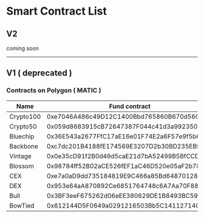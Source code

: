 # Smart Contract List

## V2

coming soon



***



## V1  ( deprecated )

### Contracts on Polygon ( MATIC )&#x20;

<table><thead><tr><th width="189">Name</th><th width="552">Fund contract</th></tr></thead><tbody><tr><td>Crypto100</td><td>0xe7046A486c49D12C1400Bbd765860B670d5605b9</td></tr><tr><td>Crypto50</td><td>0x059d8683915cB72647387F044c41d3a992350Da3</td></tr><tr><td>Bluechip</td><td>0x36E543a2677FfC17aE16e01F74E2a6F57e9f5b6c</td></tr><tr><td>Backbone</td><td>0xc7dc201B4188fE174569E3207D2b30BD235EBf98</td></tr><tr><td>Vintage</td><td>0x0e35cD91f2B0d49d5caE21d7bA52499B5BfCCD67</td></tr><tr><td>Blossom</td><td>0x98784ff52B02aCE526fEF1aC46D520e05aF2b784</td></tr><tr><td>CEX</td><td>0xe7a0aD9dd735184819E9C466a85Bd64870128b93</td></tr><tr><td>DEX</td><td>0x953e64aA870892Ce6851764748c6A7Aa70F8871b</td></tr><tr><td>Bull</td><td>0x3BF3eeF675262d06eEE380629DE1B8493BC59a80</td></tr><tr><td>BowTied</td><td>0x612144D5F0649a0291216503Bb5C14112714CCC5</td></tr></tbody></table>





